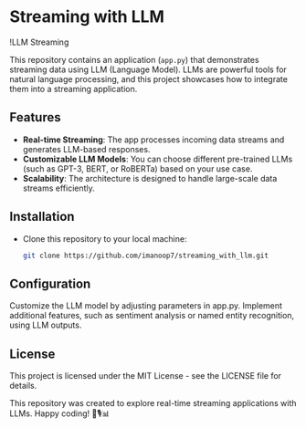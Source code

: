 # Streaming with LLM

!LLM Streaming

This repository contains an application (`app.py`) that demonstrates streaming data using LLM (Language Model). LLMs are powerful tools for natural language processing, and this project showcases how to integrate them into a streaming application.

## Features

- **Real-time Streaming**: The app processes incoming data streams and generates LLM-based responses.
- **Customizable LLM Models**: You can choose different pre-trained LLMs (such as GPT-3, BERT, or RoBERTa) based on your use case.
- **Scalability**: The architecture is designed to handle large-scale data streams efficiently.

## Installation

- Clone this repository to your local machine:

   ```bash
   git clone https://github.com/imanoop7/streaming_with_llm.git


## Configuration
Customize the LLM model by adjusting parameters in app.py.
Implement additional features, such as sentiment analysis or named entity recognition, using LLM outputs.

## License
This project is licensed under the MIT License - see the LICENSE file for details.

This repository was created to explore real-time streaming applications with LLMs. Happy coding! 🚀🎙️📊
